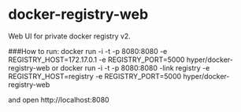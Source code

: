 # docker-registry-web

Web UI for private docker registry v2.

###How to run:
    docker run -i -t -p 8080:8080 -e REGISTRY_HOST=172.17.0.1 -e REGISTRY_PORT=5000 hyper/docker-registry-web
or
    docker run -i -t -p 8080:8080 -link registry -e REGISTRY_HOST=registry -e REGISTRY_PORT=5000 hyper/docker-registry-web
     
and open http://localhost:8080